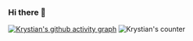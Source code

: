 ### Hi there 👋

<!--
**Krystiankr/krystiankr** is a ✨ _special_ ✨ repository because its `README.md` (this file) appears on your GitHub profile.

Here are some ideas to get you started:

- 🔭 I’m currently working on ...
- 🌱 I’m currently learning ...
- 👯 I’m looking to collaborate on ...
- 🤔 I’m looking for help with ...
- 💬 Ask me about ...
- 📫 How to reach me: ...
- 😄 Pronouns: ...
- ⚡ Fun fact: ...
-->
[![Krystian's github activity graph](https://activity-graph.herokuapp.com/graph?username=krystiankr&theme=xcode)](https://git.io/krystiankr)
![Krystian's counter](https://komarev.com/ghpvc/?username=krystiankr)
